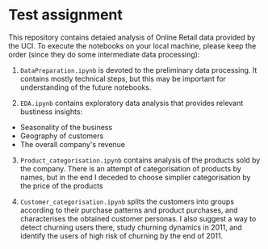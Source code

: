 # Test assignment

This repository contains detaied analysis of Online Retail data provided by the UCI. To execute the notebooks on your local machine, please keep the order (since they do some intermediate data processing):

 1. `DataPreparation.ipynb` is devoted to the preliminary data processing. It contains mostly technical steps, but this may be important for understanding of the future notebooks.

 2. `EDA.ipynb` contains exploratory data analysis that provides relevant bustiness insights:
   * Seasonality of the business
   * Geography of customers
   * The overall company's revenue
 
 3. `Product_categorisation.ipynb` contains analysis of the products sold by the company. There is an attempt of categorisation of products by names, but in the end I deceded to choose simplier categorisation by the price of the products

 4. `Customer_categorisation.ipynb` splits the customers into groups according to their purchase patterns and product purchases, and characterises the obtained customer personas. I also suggest a way to detect churning users there, study churning dynamics in 2011, and identify the users of high risk of churning by the end of 2011.

